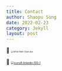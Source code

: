 ```yaml
---
title: Contact
author: Shaopu Song
date: 2022-02-23
category: Jekyll
layout: post
---
```


:trident:    [<img src="https://shaopu-blog.oss-cn-beijing.aliyuncs.com/img/202202232302827.png" alt="GitHub-Mark-120px-plus" style="zoom: 33%;" />](https://github.com/SongShaopu1998)

:trident:    [<img src="https://shaopu-blog.oss-cn-beijing.aliyuncs.com/img/202202232311614.png" alt="icons8-linkedin-100-1" style="zoom:50%;" />](https://www.linkedin.com/in/shaopu-song-626062153/)

